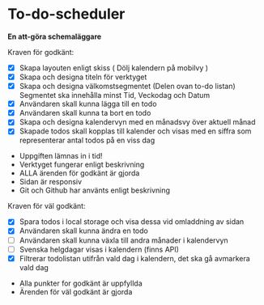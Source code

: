 # To-do-scheduler
**En att-göra schemaläggare**


Kraven för godkänt: 

- [X] Skapa layouten enligt skiss ( Dölj kalendern på mobilvy )
- [X] Skapa och designa titeln för verktyget
- [X] Skapa och designa välkomstsegmentet (Delen ovan to-do listan) Segmentet ska innehålla minst Tid, Veckodag och Datum
- [X] Användaren skall kunna lägga till en todo
- [x] Användaren skall kunna ta bort en todo
- [X] Skapa och designa kalendervyn med en månadsvy över aktuell månad
- [x] Skapade todos skall kopplas till kalender och visas med en siffra som representerar antal todos på en viss dag

* Uppgiften lämnas in i tid!
* Verktyget fungerar enligt beskrivning
* ALLA ärenden för godkänt är gjorda
* Sidan är responsiv
* Git och Github har använts enligt beskrivning

Kraven för väl godkänt:

- [X] Spara todos i local storage och visa dessa vid omladdning av sidan
- [x] Användaren skall kunna ändra en todo
- [ ] Användaren skall kunna växla till andra månader i kalendervyn
- [ ] Svenska helgdagar visas i kalendern (finns API)
- [X] Filtrerar todolistan utifrån vald dag i kalendern, det ska gå avmarkera vald dag

* Alla punkter for godkänt är uppfyllda
* Ärenden för väl godkänt är gjorda
